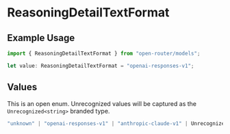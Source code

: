 # ReasoningDetailTextFormat

## Example Usage

```typescript
import { ReasoningDetailTextFormat } from "open-router/models";

let value: ReasoningDetailTextFormat = "openai-responses-v1";
```

## Values

This is an open enum. Unrecognized values will be captured as the `Unrecognized<string>` branded type.

```typescript
"unknown" | "openai-responses-v1" | "anthropic-claude-v1" | Unrecognized<string>
```